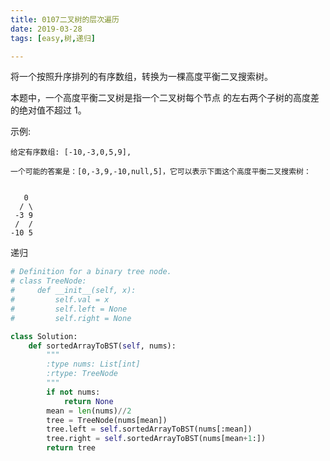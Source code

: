 ```yaml
---
title: 0107二叉树的层次遍历
date: 2019-03-28
tags: [easy,树,递归]

---
```


将一个按照升序排列的有序数组，转换为一棵高度平衡二叉搜索树。

本题中，一个高度平衡二叉树是指一个二叉树每个节点 的左右两个子树的高度差的绝对值不超过 1。

示例:

```
给定有序数组: [-10,-3,0,5,9],

一个可能的答案是：[0,-3,9,-10,null,5]，它可以表示下面这个高度平衡二叉搜索树：


   0
  / \
 -3 9
 /  /
-10 5
```

递归

```python
# Definition for a binary tree node.
# class TreeNode:
#     def __init__(self, x):
#         self.val = x
#         self.left = None
#         self.right = None

class Solution:
    def sortedArrayToBST(self, nums):
        """
        :type nums: List[int]
        :rtype: TreeNode
        """
        if not nums:
            return None
        mean = len(nums)//2
        tree = TreeNode(nums[mean])
        tree.left = self.sortedArrayToBST(nums[:mean])
        tree.right = self.sortedArrayToBST(nums[mean+1:])
        return tree
```


